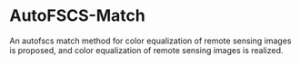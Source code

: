 # AutoFSCS-Match
An autofscs match method for color equalization of remote sensing images is proposed, and color equalization of remote sensing images is realized.
